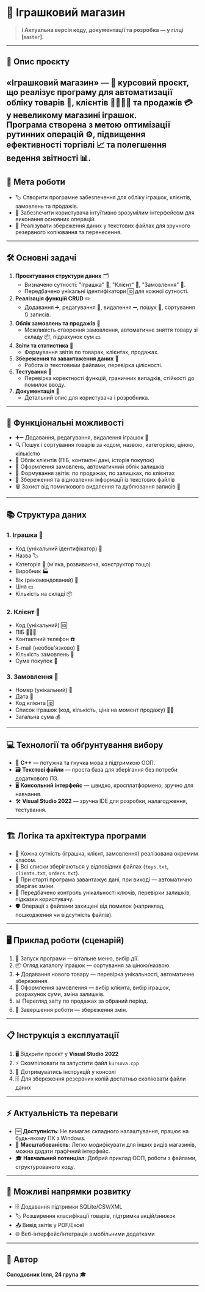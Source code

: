 # 🧸 Іграшковий магазин

> **ℹ️ Актуальна версія коду, документації та розробка — у гілці [`master`].**

---

## 📝 Опис проєкту

**«Іграшковий магазин»** — 🏪 курсовий проєкт, що реалізує програму для автоматизації обліку товарів 🧸, клієнтів 👨‍👩‍👧‍👦 та продажів 💳 у невеликому магазині іграшок.  
Програма створена з метою оптимізації рутинних операцій ⚙️, підвищення ефективності торгівлі 📈 та полегшення ведення звітності 📊.
---

## 🎯 Мета роботи

- 🏷️ Створити програмне забезпечення для обліку іграшок, клієнтів, замовлень та продажів.
- 🤝 Забезпечити користувача інтуїтивно зрозумілим інтерфейсом для виконання основних операцій.
- 💽 Реалізувати збереження даних у текстових файлах для зручного резервного копіювання та перенесення.

---

## 🛠️ Основні задачі

1. **Проєктування структури даних** 🗂️  
   - Визначено сутності: "Іграшка" 🧸, "Клієнт" 👤, "Замовлення" 🧾.
   - Передбачено унікальні ідентифікатори 🆔 для кожної сутності.
2. **Реалізація функцій CRUD** ✏️  
   - Додавання ➕, редагування 📝, видалення ➖, пошук 🔎, сортування 🔃 записів.
3. **Облік замовлень та продажів** 🛒  
   - Можливість створення замовлення, автоматичне зняття товару зі складу 📦, підрахунок сум 💵.
4. **Звіти та статистика** 📑  
   - Формування звітів по товарах, клієнтах, продажах.
5. **Збереження та завантаження даних** 💾  
   - Робота із текстовими файлами, перевірка цілісності.
6. **Тестування** 🧪  
   - Перевірка коректності функцій, граничних випадків, стійкості до помилок вводу.
7. **Документація** 📖  
   - Детальний опис для користувача і розробника.

---

## 🚀 Функціональні можливості

- ➕➖ Додавання, редагування, видалення іграшок 🧸
- 🔍 Пошук і сортування товарів за кодом, назвою, категорією, ціною, кількістю
- 👤 Облік клієнтів (ПІБ, контактні дані, історія покупок)
- 🛒 Оформлення замовлень, автоматичний облік залишків
- 📑 Формування звітів: по продажах, по залишках, по клієнтах
- 💾 Збереження та відновлення інформації із текстових файлів
- 🗑️ Захист від помилкового видалення та дублювання записів 🚫

---

## 📚 Структура даних

### 1. Іграшка 🧸
- Код (унікальний ідентифікатор) 🔢
- Назва 🏷️
- Категорія 🧩 (м'яка, розвиваюча, конструктор тощо)
- Виробник 🏭
- Вік (рекомендований) 👶
- Ціна 💵
- Кількість на складі 📦

### 2. Клієнт 👤
- Код (унікальний) 🆔
- ПІБ 👨‍👩‍👦
- Контактний телефон ☎️
- E-mail (необов'язково) 📧
- Кількість замовлень 🧾
- Сума покупок 💸

### 3. Замовлення 🧾
- Номер (унікальний) 🔖
- Дата 📅
- Код клієнта 🆔
- Список іграшок (код, кількість, ціна на момент продажу) 🧸🧸
- Загальна сума 💰

---

## 💻 Технології та обґрунтування вибору

- 👾 **C++** — потужна та гнучка мова з підтримкою ООП.
- 🗃️ **Текстові файли** — проста база для зберігання без потреби додаткового ПЗ.
- 🖥️ **Консольний інтерфейс** — швидко, кросплатформено, зручно для навчання.
- 🛠️ **Visual Studio 2022** — зручна IDE для розробки, налагодження, тестування.

---

## 🏗️ Логіка та архітектура програми

- 🧩 Кожна сутність (іграшка, клієнт, замовлення) реалізована окремим класом.
- 📂 Всі списки зберігаються у відповідних файлах (`toys.txt`, `clients.txt`, `orders.txt`).
- 🚀 При старті програма завантажує дані, при виході — автоматично зберігає зміни.
- 🧐 Передбачено контроль унікальності ключів, перевірки залишків, підказки користувачу.
- 🛡️ Операції з файлами захищені від помилок (наприклад, пошкодження чи відсутність файлів).

---

## 🖥️ Приклад роботи (сценарій)

1. 🔔 Запуск програми — вітальне меню, вибір дії.
2. 📦 Огляд каталогу іграшок — сортування за ціною/назвою.
3. ➕ Додавання нового товару — перевірка унікальності, автоматичне збереження.
4. 🛒 Оформлення замовлення — вибір клієнта, вибір іграшок, розрахунок суми, зміна залишків.
5. 📊 Перегляд звіту по продажах за обраний період.
6. 🛑 Завершення роботи — збереження змін.

---

## 📋 Інструкція з експлуатації

1. 🖥️ Відкрити проєкт у **Visual Studio 2022**
2. ⚡ Скомпілювати та запустити файл `kursova.cpp`
3. 🧭 Дотримуватись інструкцій у консолі
4. 🗄️ Для збереження резервних копій достатньо скопіювати файли даних

---

## ⚡ Актуальність та переваги

- 🆓 **Доступність**: Не вимагає складного налаштування, працює на будь-якому ПК з Windows.
- 🧩 **Масштабованість**: Легко модифікувати для інших видів магазинів, можна додати графічний інтерфейс.
- 🎓 **Навчальний потенціал**: Добрий приклад ООП, роботи з файлами, структурованого коду.

---

## 🔮 Можливі напрямки розвитку

- 🗄️ Додавання підтримки SQLite/CSV/XML
- 🏷️ Розширення класифікації товарів, підтримка акцій/знижок
- 📤 Вивід звітів у PDF/Excel
- 🌐 Веб-інтерфейс/інтеграція з мобільними додатками

---

## 👤 Автор

**Солодовник Ілля, 24 група** 🎓

---
